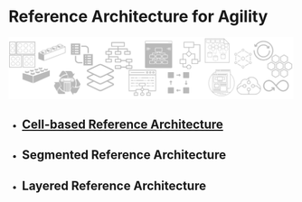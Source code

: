 # Reference Architecture for Agility

![ra banner](/media/ra-banner.png)

+ ## [Cell-based Reference Architecture](reference-architecture-cell-based.md)
  
+ ## Segmented Reference Architecture
  
+ ## Layered Reference Architecture
